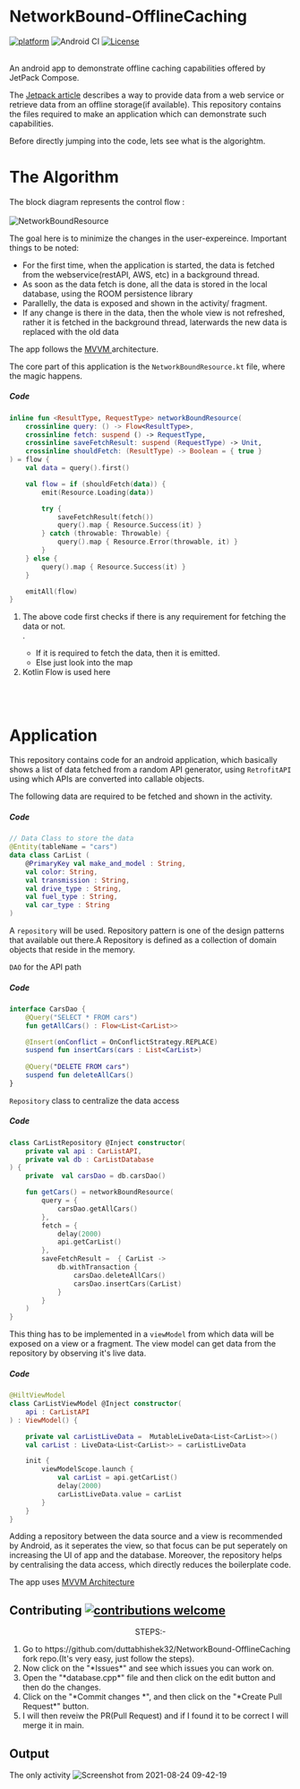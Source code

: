 # NetworkBound-OfflineCaching
[![platform](https://img.shields.io/badge/platform-Android-yellow.svg)](https://www.android.com)
![Android CI](https://github.com/duttabhishek0/NetworkBound-OfflineCaching//workflows/Android%20CI/badge.svg)
<a href="https://opensource.org/licenses/Apache-2.0"><img alt="License" src="https://img.shields.io/github/license/duttabhishek0/NetworkBound-OfflineCaching"/></a>

<br>
An android app to  demonstrate offline caching capabilities offered by JetPack Compose.

The <a href = "https://developer.android.com/jetpack/guide"> Jetpack article</a> describes a way to provide data from a web service or retrieve data from an offline storage(if available). This repository contains the files required to make an application which can demonstrate such capabilities.

Before directly jumping into the code, lets see what is the algorightm.

# The Algorithm
The block diagram represents the control flow :
<br></br>
![NetworkBoundResource](https://user-images.githubusercontent.com/56694152/130604011-73d3ca1d-aee2-4dc2-995f-9e0d7e9a522e.jpg)

The goal here is to minimize the changes in the user-expereince. Important things to be noted:
<ul>
  <li> For the first time, when the application is started, the data is fetched from the webservice(restAPI, AWS, etc) in a background thread.</li>
  <li> As soon as the data fetch is done, all the data is stored in the local database, using the ROOM persistence library</li>
  <li> Parallelly, the data is exposed and shown in the activity/ fragment.</li>
  <li> If any change is there in the data, then the whole view is not refreshed, rather it is fetched in the background thread, laterwards the new data is replaced with the old data</li>
</ul>


The app follows the <a href = "https://www.google.com/url?sa=t&rct=j&q=&esrc=s&source=web&cd=&cad=rja&uact=8&ved=2ahUKEwjYuM7Xv8nyAhVMAHIKHSOjDr4QFnoECAYQAQ&url=https%3A%2F%2Fdeveloper.android.com%2Ftopic%2Flibraries%2Farchitecture%2Fviewmodel&usg=AOvVaw3f_7HpGuQps9xX6BXFMqhB" > MVVM </a> architecture.

The core part of this application is the `NetworkBoundResource.kt` file, where the magic happens.

##### Code
```kotlin
inline fun <ResultType, RequestType> networkBoundResource(
    crossinline query: () -> Flow<ResultType>,
    crossinline fetch: suspend () -> RequestType,
    crossinline saveFetchResult: suspend (RequestType) -> Unit,
    crossinline shouldFetch: (ResultType) -> Boolean = { true }
) = flow {
    val data = query().first()

    val flow = if (shouldFetch(data)) {
        emit(Resource.Loading(data))

        try {
            saveFetchResult(fetch())
            query().map { Resource.Success(it) }
        } catch (throwable: Throwable) {
            query().map { Resource.Error(throwable, it) }
        }
    } else {
        query().map { Resource.Success(it) }
    }

    emitAll(flow)
}
```

<ol>
  <li>The above code first checks if there is any requirement for fetching the data or not.</li>.
  <ul>
    <li>If it is required to fetch the data, then it is emitted.</li> 
    <li>Else just look into the map</li>
  </ul>
  <li> Kotlin Flow is used here</li>
  </ol>
 <br></br>
  

# Application
This repository contains code for an android application, which basically shows a list of data fetched from a random API generator, using `RetrofitAPI` using which APIs are converted into callable objects. 

The following data are required to be fetched  and shown in the activity.

##### Code

```kotlin
// Data Class to store the data
@Entity(tableName = "cars")
data class CarList (
    @PrimaryKey val make_and_model : String,
    val color: String,
    val transmission : String,
    val drive_type : String,
    val fuel_type : String,
    val car_type : String
)
```

A `repository` will be used. Repository pattern is one of the design patterns that available out there.A Repository is defined as a collection of domain objects that reside in the memory.


`DAO` for the API path

##### Code

```kotlin
interface CarsDao {
    @Query("SELECT * FROM cars")
    fun getAllCars() : Flow<List<CarList>>

    @Insert(onConflict = OnConflictStrategy.REPLACE)
    suspend fun insertCars(cars : List<CarList>)
    
    @Query("DELETE FROM cars")
    suspend fun deleteAllCars()
}
```

`Repository` class to centralize the data access

##### Code

```kotlin
class CarListRepository @Inject constructor(
    private val api : CarListAPI,
    private val db : CarListDatabase
) {
    private  val carsDao = db.carsDao()

    fun getCars() = networkBoundResource(
        query = {
            carsDao.getAllCars()
        },
        fetch = {
            delay(2000)
            api.getCarList()
        },
        saveFetchResult =  { CarList ->
            db.withTransaction {
                carsDao.deleteAllCars()
                carsDao.insertCars(CarList)
            }
        }
    )
}
```

This thing has to be implemented in a `viewModel` from which data will be exposed on a view or a fragment. 
The view model can get data from the repository by observing it's live data.


##### Code

```kotlin
@HiltViewModel
class CarListViewModel @Inject constructor(
    api : CarListAPI
) : ViewModel() {

    private val carListLiveData =  MutableLiveData<List<CarList>>()
    val carList : LiveData<List<CarList>> = carListLiveData

    init {
        viewModelScope.launch {
            val carList = api.getCarList()
            delay(2000)
            carListLiveData.value = carList
        }
    }
}
```
Adding a repository between the data source and a view is recommended by Android, as it seperates the view, so that focus can be put seperately on increasing the UI of app and the database. Moreover, the repository helps by centralising the data access, which directly reduces the boilerplate code.

The app uses [MVVM Architecture](https://developer.android.com/jetpack/docs/guide#recommended-app-arch)

## Contributing [![contributions welcome](https://img.shields.io/badge/contributions-welcome-brightgreen.svg?style=flat)](https://github.com/duttabhishek32/MiniNetworkBound-OfflineCaching/issues) 
<div align="center">STEPS:-</div>
<ol>
<li> Go to https://github.com/duttabhishek32/NetworkBound-OfflineCaching fork  repo.(It's very easy, just follow the steps).</li>
<li> Now click on the "*Issues*"  and see which issues you can work on.</li>
<li> Open the "*database.cpp*" file and then click on the edit button and then do the changes. </li>
<li> Click on the "*Commit changes *", and then click on the "*Create Pull Request*"  button.</li>
<li> I will then reveiw the PR(Pull Request) and if I found it to be correct I will merge it in main. </li>
 </ol>


## Output
The only activity
![Screenshot from 2021-08-24 09-42-19](https://user-images.githubusercontent.com/56694152/130609142-02a3bd38-c567-4424-a720-7c04832b70bd.png)

